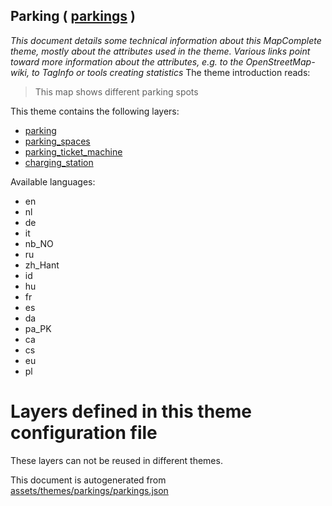 [//]: # (WARNING: this file is automatically generated. Please find the sources at the bottom and edit those sources)

## Parking ( [parkings](https://mapcomplete.org/parkings) )
_This document details some technical information about this MapComplete theme, mostly about the attributes used in the theme. Various links point toward more information about the attributes, e.g. to the OpenStreetMap-wiki, to TagInfo or tools creating statistics_
The theme introduction reads:

> This map shows different parking spots

This theme contains the following layers:

 - [parking](../Layers/parking.md)
 - [parking_spaces](../Layers/parking_spaces.md)
 - [parking_ticket_machine](../Layers/parking_ticket_machine.md)
 - [charging_station](../Layers/charging_station.md)

Available languages:

 - en
 - nl
 - de
 - it
 - nb_NO
 - ru
 - zh_Hant
 - id
 - hu
 - fr
 - es
 - da
 - pa_PK
 - ca
 - cs
 - eu
 - pl

# Layers defined in this theme configuration file
These layers can not be reused in different themes.


This document is autogenerated from [assets/themes/parkings/parkings.json](https://github.com/pietervdvn/MapComplete/blob/develop/assets/themes/parkings/parkings.json)
